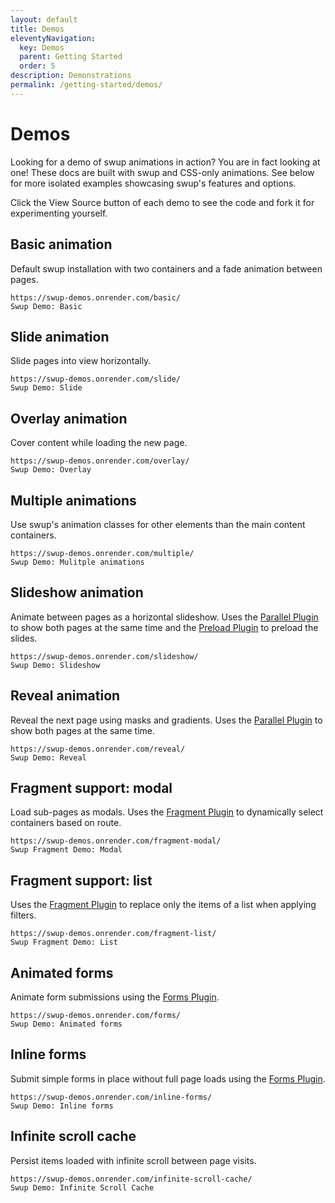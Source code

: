 ```yaml
---
layout: default
title: Demos
eleventyNavigation:
  key: Demos
  parent: Getting Started
  order: 5
description: Demonstrations
permalink: /getting-started/demos/
---
```


# Demos

Looking for a demo of swup animations in action? You are in fact looking at one! These docs are built
with swup and CSS-only animations. See below for more isolated examples showcasing swup's
features and options.

Click the <span class="swupdemo__pill swupdemo__pill--dummy">View Source</span> button
of each demo to see the code and fork it for experimenting yourself.

## Basic animation

Default swup installation with two containers and a fade animation between pages.

```swupdemo
https://swup-demos.onrender.com/basic/
Swup Demo: Basic
```

## Slide animation

Slide pages into view horizontally.

```swupdemo
https://swup-demos.onrender.com/slide/
Swup Demo: Slide
```

## Overlay animation

Cover content while loading the new page.

```swupdemo
https://swup-demos.onrender.com/overlay/
Swup Demo: Overlay
```

## Multiple animations

Use swup's animation classes for other elements than the main content containers.

```swupdemo
https://swup-demos.onrender.com/multiple/
Swup Demo: Mulitple animations
```

## Slideshow animation

Animate between pages as a horizontal slideshow. Uses the [Parallel Plugin](/plugins/parallel-plugin/) to show both pages at the same time
and the [Preload Plugin](/plugins/preload-plugin/) to preload the slides.

```swupdemo
https://swup-demos.onrender.com/slideshow/
Swup Demo: Slideshow
```

## Reveal animation

Reveal the next page using masks and gradients.
Uses the [Parallel Plugin](/plugins/parallel-plugin/) to show both pages at the same time.

```swupdemo
https://swup-demos.onrender.com/reveal/
Swup Demo: Reveal
```

## Fragment support: modal

Load sub-pages as modals.
Uses the [Fragment Plugin](/plugins/fragment-plugin/) to dynamically select containers based on route.

```swupdemo
https://swup-demos.onrender.com/fragment-modal/
Swup Fragment Demo: Modal
```

## Fragment support: list

Uses the [Fragment Plugin](/plugins/fragment-plugin/) to replace only the items of a list when applying filters.

```swupdemo
https://swup-demos.onrender.com/fragment-list/
Swup Fragment Demo: List
```

## Animated forms

Animate form submissions using the [Forms Plugin](/plugins/forms-plugin/).

```swupdemo
https://swup-demos.onrender.com/forms/
Swup Demo: Animated forms
```

## Inline forms

Submit simple forms in place without full page loads using the [Forms Plugin](/plugins/forms-plugin/).

```swupdemo
https://swup-demos.onrender.com/inline-forms/
Swup Demo: Inline forms
```

## Infinite scroll cache

Persist items loaded with infinite scroll between page visits.

```swupdemo
https://swup-demos.onrender.com/infinite-scroll-cache/
Swup Demo: Infinite Scroll Cache
```
